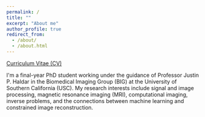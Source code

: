 ```yaml
---
permalink: /
title: ""
excerpt: "About me"
author_profile: true
redirect_from: 
  - /about/
  - /about.html
---
```


[Curriculum Vitae (CV)](https://ralobos.github.io/files/CV_RLOBOS_NOV2021.pdf)

I'm a final-year PhD student working under the guidance of Professor Justin P. Haldar in the Biomedical Imaging Group (BIG) at the University of Southern California (USC). My research interests include signal and image processing, magnetic resonance imaging (MRI), computational imaging, inverse problems, and the connections between machine learning and constrained image reconstruction.
